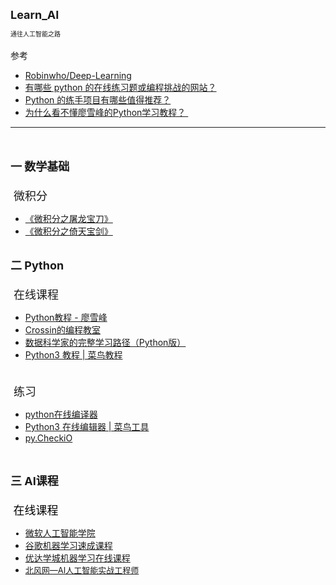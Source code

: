 <div style=""><div style=""><div style="font-size: 14px;"><font size="4"><b>Learn_AI</b></font></div><div style="font-size: 14px;"><font size="1"><br></font></div><div style="font-size: 14px;"><font size="1">通往人工智能之路</font></div><div style="font-size: 14px;"><span style="font-size: 14px;"><br></span></div><div style="font-size: 14px;"><span style="font-size: 14px;">参考</span></div><div style="font-size: 14px;"><ul style=""><li style="font-size: 14px;"><a href="https://github.com/Robinwho/Deep-Learning" se_prerender_url="complete" style="font-size: 14px;">Robinwho/Deep-Learning</a></li><li style="font-size: 14px;"><a href="https://www.zhihu.com/question/265662120" se_prerender_url="complete" style="font-size: 14px;">有哪些 python 的在线练习题或编程挑战的网站？</a><span style="font-size: 14px;">&nbsp;&nbsp;</span></li><li style="font-size: 14px;"><a href="https://www.zhihu.com/question/29372574" se_prerender_url="complete" style="font-size: 14px;">Python 的练手项目有哪些值得推荐？</a><span style="font-size: 14px;">&nbsp;&nbsp;</span></li><li style=""><span style="font-size: 14px;"><a href="https://www.zhihu.com/question/51536745" se_prerender_url="complete">为什么看不懂廖雪峰的Python学习教程？&nbsp;</a>&nbsp;</span></li></ul></div><div style="font-size: 14px;"><hr id="null"><br></div><div style="font-size: 14px;"><span style="font-size: 14px;"><br></span></div><div style="font-size: 14px;"><font size="4"><b>一 数学基础</b></font></div><div style="font-size: 14px;"><span style="font-size: large;"><br></span></div><div style="font-size: 14px;"><span style="font-size: large;">&nbsp;微积分</span></div><div style="font-size: 14px;"><ul style=""><li style="font-size: 14px;"><a href="http://item.jd.com/10018825.html" style="" se_prerender_url="complete">《微积分之屠龙宝刀》</a></li><li style=""><span style="font-size: 14px;"><a href="http://item.jd.com/10456165.html?cu=true&amp;utm_source=baidu-search&amp;utm_medium=cpc&amp;utm_campaign=t_262767352_baidusearch&amp;utm_term=25896036045_0_666d16d207f04a4485fe44e404da2705" se_prerender_url="complete">《微积分之倚天宝剑》</a></span></li></ul></div><div style="font-size: 14px;"><span style="font-size: 14px;"><br></span></div><div style="font-size: 14px;"><font size="4"><b>二 Python</b></font></div><div style="font-size: 14px;"><span style="font-size: large;"><br></span></div><div style="font-size: 14px;"><span style="font-size: large;">&nbsp;在线课程</span></div><div style="font-size: 14px;"><ul><li style="font-size: 14px;"><a href="https://www.liaoxuefeng.com/wiki/0014316089557264a6b348958f449949df42a6d3a2e542c000" se_prerender_url="complete">Python教程 - 廖雪峰</a></li><li style="font-size: 14px;"><a href="http://res.crossincode.com/wechat/index.html" se_prerender_url="complete">Crossin的编程教室</a></li><li><a href="https://zhuanlan.zhihu.com/p/23229114" se_prerender_url="complete" style="font-size: 14px;">数据科学家的完整学习路径（Python版）</a></li><li style="font-size: 14px;"><a href="http://www.runoob.com/python3/python3-tutorial.html" se_prerender_url="complete">Python3 教程 | 菜鸟教程</a></li></ul><div></div><div style="font-size: 14px;"><span style="font-size: large;"><br></span></div><div style="font-size: 14px;"><span style="font-size: large;">&nbsp;练习</span></div><div style=""><ul style=""><li style=""><span style="font-size: 14px;"><a href="http://www.dooccn.com/python3/" se_prerender_url="complete">python在线编译器</a></span></li><li style="font-size: 14px;"><a href="https://c.runoob.com/compile/9" se_prerender_url="complete">Python3 在线编辑器 | 菜鸟工具</a></li><li style="font-size: 14px;"><a href="https://py.checkio.org/" se_prerender_url="complete" style="font-size: 14px;">py.CheckiO</a><span style="font-size: 14px;">&nbsp;&nbsp;</span></li></ul></div></div><div style="font-size: 14px; font-family: Verdana; color: rgb(0, 0, 0);"><br></div><div style="font-size: 14px; font-family: Verdana; color: rgb(0, 0, 0);"><br></div><div style=""><div style="font-size: 14px;"><b style="font-size: large;">三&nbsp;</b><font size="4"><b>AI课程</b></font></div><div style="font-size: 14px; color: rgb(0, 0, 0); font-family: &quot;Microsoft YaHei&quot;;"><font size="4"><br></font></div><div style="font-size: 14px; color: rgb(0, 0, 0); font-family: &quot;Microsoft YaHei&quot;;"><span style="font-size: large;">&nbsp;在线课程</span></div><div style=""><ul style=""><li style="font-size: 14px; color: rgb(0, 0, 0); font-family: &quot;Microsoft YaHei&quot;;"><a href="https://school.azure.cn/curriculums/28">微软人工智能学院</a></li><li style="font-size: 14px;"><span style="font-size: 14px;"><a href="https://developers.google.cn/machine-learning/crash-course/" se_prerender_url="complete">谷歌机器学习速成课程</a></span></li><li style=""><a href="https://cn.udacity.com/mlnd?utm_source=baidu-ppc&amp;utm_medium=cpc&amp;utm_campaign=mlnd&amp;utm_term=PC-mlnd-%E5%B9%BF%E5%B7%9E%7C%E6%9C%BA%E5%99%A8%E5%AD%A6%E4%B9%A0%E8%BF%9B%E9%98%B6_%E6%9C%AF%E8%AF%AD&amp;utm_content=Caffe" se_prerender_url="complete" style="font-size: 14px;">优达学城机器学习在线课程</a></li><li style=""><a href="http://www.ibeifeng.com/job_AIpage.html" se_prerender_url="complete"><font size="2">北风网—AI人工智能实战工程师</font></a></li></ul></div></div><div style="font-size: 14px; font-family: Verdana; color: rgb(0, 0, 0);"><br></div><div style="font-size: 14px; font-family: Verdana; color: rgb(0, 0, 0);"><br></div><div style="font-size: 14px;"><div><br></div><div><br></div></div><!--signcontent 35.com end--></div> 
</div> 
